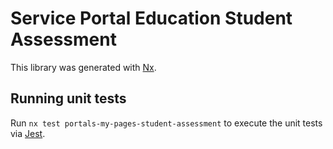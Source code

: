 # Service Portal Education Student Assessment

This library was generated with [Nx](https://nx.dev).

## Running unit tests

Run `nx test portals-my-pages-student-assessment` to execute the unit tests via [Jest](https://jestjs.io).
